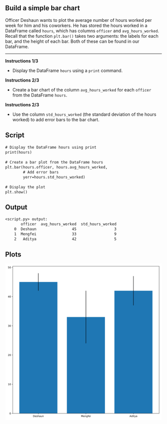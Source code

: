 ## Build a simple bar chart

Officer Deshaun wants to plot the average number of hours worked per week for him and his coworkers. He has stored the hours worked in a DataFrame called `hours`, which has columns `officer` and `avg_hours_worked`. Recall that the function `plt.bar()` takes two arguments: the labels for each bar, and the height of each bar. Both of these can be found in our DataFrame.

<hr>

**Instructions 1/3**
* Display the DataFrame `hours` using a `print` command.

**Instructions 2/3**
* Create a bar chart of the column `avg_hours_worked` for each `officer` from the DataFrame `hours`.

**Instructions 2/3**
* Use the column `std_hours_worked` (the standard deviation of the hours worked) to add error bars to the bar chart.

## Script
```
# Display the DataFrame hours using print
print(hours)

# Create a bar plot from the DataFrame hours
plt.bar(hours.officer, hours.avg_hours_worked,
        # Add error bars
        yerr=hours.std_hours_worked)

# Display the plot
plt.show()
```

## Output
```
<script.py> output:
       officer  avg_hours_worked  std_hours_worked
    0  Deshaun                45                 3
    1  Mengfei                33                 9
    2   Aditya                42                 5
```

## Plots
![img](index.svg)